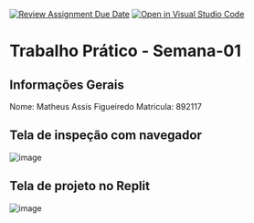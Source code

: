 [![Review Assignment Due Date](https://classroom.github.com/assets/deadline-readme-button-22041afd0340ce965d47ae6ef1cefeee28c7c493a6346c4f15d667ab976d596c.svg)](https://classroom.github.com/a/fWV9gbnp)
[![Open in Visual Studio Code](https://classroom.github.com/assets/open-in-vscode-2e0aaae1b6195c2367325f4f02e2d04e9abb55f0b24a779b69b11b9e10269abc.svg)](https://classroom.github.com/online_ide?assignment_repo_id=18198558&assignment_repo_type=AssignmentRepo)
# Trabalho Prático - Semana-01

## Informações Gerais
Nome: Matheus Assis Figueiredo
Matricula: 892117

## Tela de inspeção com navegador
![image](https://github.com/user-attachments/assets/f821727d-4f31-4a5c-91f9-f161c8871a97)


## Tela de projeto no Replit
![image](https://github.com/user-attachments/assets/a7195231-6389-4287-81db-1575da605dbf)


